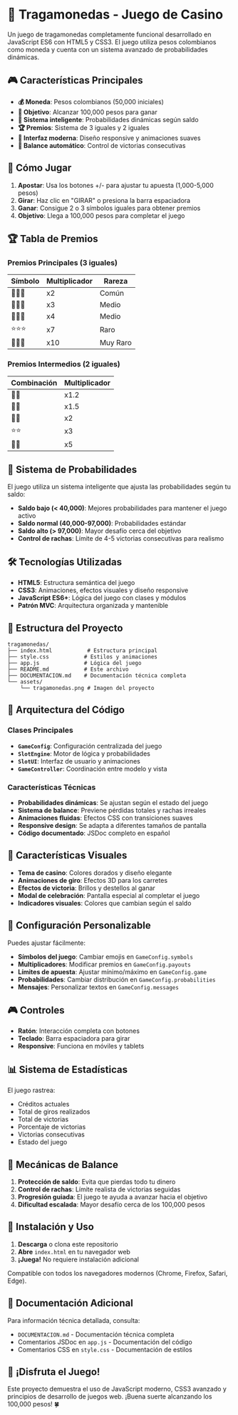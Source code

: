 # 🎰 Tragamonedas - Juego de Casino

Un juego de tragamonedas completamente funcional desarrollado en JavaScript ES6 con HTML5 y CSS3. El juego utiliza pesos colombianos como moneda y cuenta con un sistema avanzado de probabilidades dinámicas.

## 🎮 Características Principales

- **💰 Moneda**: Pesos colombianos (50,000 iniciales)
- **🎯 Objetivo**: Alcanzar 100,000 pesos para ganar
- **🎲 Sistema inteligente**: Probabilidades dinámicas según saldo
- **🏆 Premios**: Sistema de 3 iguales y 2 iguales
- **🎨 Interfaz moderna**: Diseño responsive y animaciones suaves
- **🔄 Balance automático**: Control de victorias consecutivas

## 🚀 Cómo Jugar

1. **Apostar**: Usa los botones +/- para ajustar tu apuesta (1,000-5,000 pesos)
2. **Girar**: Haz clic en "GIRAR" o presiona la barra espaciadora
3. **Ganar**: Consigue 2 o 3 símbolos iguales para obtener premios
4. **Objetivo**: Llega a 100,000 pesos para completar el juego

## 🏆 Tabla de Premios

### Premios Principales (3 iguales)

| Símbolo | Multiplicador | Rareza   |
| ------- | ------------- | -------- |
| 🍒🍒🍒  | x2            | Común    |
| 🔔🔔🔔  | x3            | Medio    |
| 🍋🍋🍋  | x4            | Medio    |
| ⭐⭐⭐  | x7            | Raro     |
| 💎💎💎  | x10           | Muy Raro |

### Premios Intermedios (2 iguales)

| Combinación | Multiplicador |
| ----------- | ------------- |
| 🍒🍒        | x1.2          |
| 🔔🔔        | x1.5          |
| 🍋🍋        | x2            |
| ⭐⭐        | x3            |
| 💎💎        | x5            |

## 🎲 Sistema de Probabilidades

El juego utiliza un sistema inteligente que ajusta las probabilidades según tu saldo:

- **Saldo bajo (< 40,000)**: Mejores probabilidades para mantener el juego activo
- **Saldo normal (40,000-97,000)**: Probabilidades estándar
- **Saldo alto (> 97,000)**: Mayor desafío cerca del objetivo
- **Control de rachas**: Límite de 4-5 victorias consecutivas para realismo

## 🛠️ Tecnologías Utilizadas

- **HTML5**: Estructura semántica del juego
- **CSS3**: Animaciones, efectos visuales y diseño responsive
- **JavaScript ES6+**: Lógica del juego con clases y módulos
- **Patrón MVC**: Arquitectura organizada y mantenible

## 📁 Estructura del Proyecto

```
tragamonedas/
├── index.html           # Estructura principal
├── style.css           # Estilos y animaciones
├── app.js              # Lógica del juego
├── README.md           # Este archivo
├── DOCUMENTACION.md    # Documentación técnica completa
└── assets/
    └── tragamonedas.png # Imagen del proyecto
```

## 🎯 Arquitectura del Código

### Clases Principales

- **`GameConfig`**: Configuración centralizada del juego
- **`SlotEngine`**: Motor de lógica y probabilidades
- **`SlotUI`**: Interfaz de usuario y animaciones
- **`GameController`**: Coordinación entre modelo y vista

### Características Técnicas

- **Probabilidades dinámicas**: Se ajustan según el estado del juego
- **Sistema de balance**: Previene pérdidas totales y rachas irreales
- **Animaciones fluidas**: Efectos CSS con transiciones suaves
- **Responsive design**: Se adapta a diferentes tamaños de pantalla
- **Código documentado**: JSDoc completo en español

## 🎨 Características Visuales

- **Tema de casino**: Colores dorados y diseño elegante
- **Animaciones de giro**: Efectos 3D para los carretes
- **Efectos de victoria**: Brillos y destellos al ganar
- **Modal de celebración**: Pantalla especial al completar el juego
- **Indicadores visuales**: Colores que cambian según el saldo

## 🔧 Configuración Personalizable

Puedes ajustar fácilmente:

- **Símbolos del juego**: Cambiar emojis en `GameConfig.symbols`
- **Multiplicadores**: Modificar premios en `GameConfig.payouts`
- **Límites de apuesta**: Ajustar mínimo/máximo en `GameConfig.game`
- **Probabilidades**: Cambiar distribución en `GameConfig.probabilities`
- **Mensajes**: Personalizar textos en `GameConfig.messages`

## 🎮 Controles

- **Ratón**: Interacción completa con botones
- **Teclado**: Barra espaciadora para girar
- **Responsive**: Funciona en móviles y tablets

## 📊 Sistema de Estadísticas

El juego rastrea:

- Créditos actuales
- Total de giros realizados
- Total de victorias
- Porcentaje de victorias
- Victorias consecutivas
- Estado del juego

## 🎯 Mecánicas de Balance

1. **Protección de saldo**: Evita que pierdas todo tu dinero
2. **Control de rachas**: Límite realista de victorias seguidas
3. **Progresión guiada**: El juego te ayuda a avanzar hacia el objetivo
4. **Dificultad escalada**: Mayor desafío cerca de los 100,000 pesos

## 🚀 Instalación y Uso

1. **Descarga** o clona este repositorio
2. **Abre** `index.html` en tu navegador web
3. **¡Juega!** No requiere instalación adicional

Compatible con todos los navegadores modernos (Chrome, Firefox, Safari, Edge).

## 📖 Documentación Adicional

Para información técnica detallada, consulta:

- `DOCUMENTACION.md` - Documentación técnica completa
- Comentarios JSDoc en `app.js` - Documentación del código
- Comentarios CSS en `style.css` - Documentación de estilos

## 🎊 ¡Disfruta el Juego!

Este proyecto demuestra el uso de JavaScript moderno, CSS3 avanzado y principios de desarrollo de juegos web. ¡Buena suerte alcanzando los 100,000 pesos! 🍀
